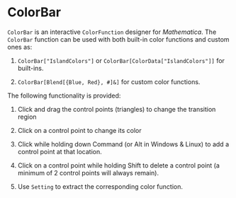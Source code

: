 ColorBar
========

`ColorBar` is an interactive `ColorFunction` designer for _Mathematica_. The `ColorBar` function can be used with both built-in color functions and custom ones as:

1. `ColorBar["IslandColors"]` or `ColorBar[ColorData["IslandColors"]]` for built-ins.

2. `ColorBar[Blend[{Blue, Red}, #]&]` for custom color functions.

The following functionality is provided:

1. Click and drag the control points (triangles) to change the transition region

2. Click on a control point to change its color

3. Click while holding down Command (or Alt in Windows & Linux) to add a control point at that location.

4. Click on a control point while holding Shift to delete a control point (a minimum of 2 control points will always remain).

5. Use `Setting` to extract the corresponding color function.
